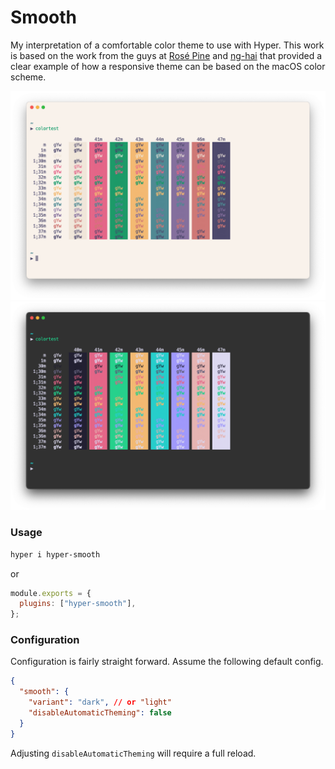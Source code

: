 # Smooth

My interpretation of a comfortable color theme to use with Hyper. This work is based on the work from the guys at [Rosé Pine](https://github.com/rose-pine/hyper) and [ng-hai](https://github.com/ng-hai/hyper-rose-pine-next) that provided a clear example of how a responsive theme can be based on the macOS color scheme.

![light](./resources/light.png)
![dark](./resources/dark.png)

### Usage

```bash
hyper i hyper-smooth
```

or

```js
module.exports = {
  plugins: ["hyper-smooth"],
};
```

### Configuration

Configuration is fairly straight forward. Assume the following default config.

```json
{
  "smooth": {
    "variant": "dark", // or "light"
    "disableAutomaticTheming": false
  }
}
```

Adjusting `disableAutomaticTheming` will require a full reload.
